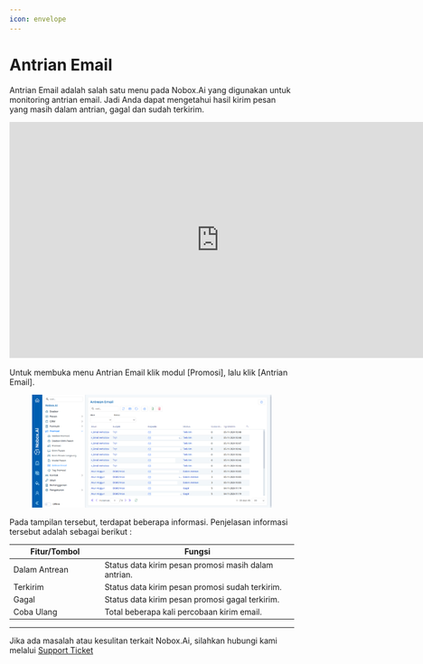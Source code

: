 ```yaml
---
icon: envelope
---
```


# <i class="fa-regular fa-envelope"></i> Antrian Email

Antrian Email adalah salah satu menu pada Nobox.Ai yang digunakan untuk monitoring antrian email. Jadi Anda dapat mengetahui hasil kirim pesan yang masih dalam antrian, gagal dan sudah terkirim.

<iframe width="742" height="418" src="https://www.youtube.com/embed/ke9JFbVG4_k/" title="01. Instalasi NoBox Desktop" frameborder="0" allow="accelerometer; autoplay; clipboard-write; encrypted-media; gyroscope; picture-in-picture; web-share" referrerpolicy="strict-origin-when-cross-origin" allowfullscreen></iframe>

Untuk membuka menu Antrian Email klik modul \[Promosi], lalu klik \[Antrian Email].

<figure><img src="../../.gitbook/assets/Antrean Emailpng (1).png" alt=""><figcaption></figcaption></figure>

Pada tampilan tersebut, terdapat beberapa informasi. Penjelasan informasi tersebut adalah sebagai berikut :

<table><thead><tr><th width="147.4000244140625">Fitur/Tombol</th><th>Fungsi</th></tr></thead><tbody><tr><td>Dalam Antrean</td><td>Status data kirim pesan promosi masih dalam antrian.</td></tr><tr><td>Terkirim</td><td>Status data kirim pesan promosi sudah terkirim.</td></tr><tr><td>Gagal</td><td>Status data kirim pesan promosi gagal terkirim.</td></tr><tr><td>Coba Ulang</td><td>Total beberapa kali percobaan kirim email.</td></tr></tbody></table>

---

Jika ada masalah atau kesulitan terkait Nobox.Ai, silahkan hubungi kami melalui [Support Ticket](https://crm.nobox.ai/clients/tickets)
